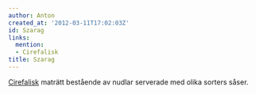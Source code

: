 ```yaml
---
author: Anton
created_at: '2012-03-11T17:02:03Z'
id: Szarag
links:
  mention:
  - Cirefalisk
title: Szarag
---
```


[Cirefalisk] maträtt bestående av nudlar serverade med olika sorters såser.

  [Cirefalisk]: Cirefalisk
